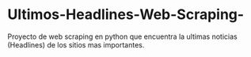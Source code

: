 # Ultimos-Headlines-Web-Scraping-
Proyecto de web scraping en python que encuentra la ultimas noticias (Headlines) de los sitios mas importantes.
